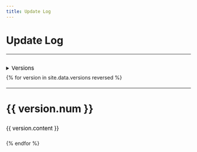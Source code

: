```yaml
---
title: Update Log
---
```

<style type="text/css">
.text{
  line-height: 35px;
  font-size: 15px;
  color:black;
  text-align: left;
}
.atext{
  line-height: 35px;
  font-size: 15px;
  text-align: left;
}
hr{
  margin: 20px auto
}
h1{
  text-align: center
}
</style>
<h1 style="text-align: left">Update Log</h1>
<hr>
<details>
  <summary><span class="text">Versions</span></summary>
{% for version in site.data.versions %}
<ul>
  <li><a href="/update-log/#{{ version.code }}" class="atext">{{ version.num }}</a></li>
</ul>
{% endfor %}
</details>
{% for version in site.data.versions reversed %}
<hr>
<h1 style="text-align: left" id="{{ version.code }}">{{ version.num }}</h1>
<p class="text">{{ version.content }}</p>
{% endfor %}
